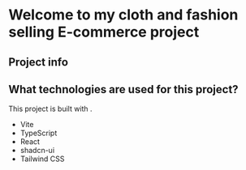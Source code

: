 # Welcome to my cloth and fashion selling E-commerce project

## Project info

## What technologies are used for this project?

This project is built with .

- Vite
- TypeScript
- React
- shadcn-ui
- Tailwind CSS

